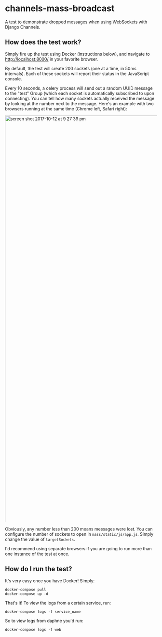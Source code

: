 # channels-mass-broadcast
A test to demonstrate dropped messages when using WebSockets with Django Channels.

## How does the test work?
Simply fire up the test using Docker (instructions below), and navigate to
[http://localhost:8000/](http://localhost:8000/) in your favorite browser.

By default, the test will create 200 sockets (one at a time, in 50ms intervals).
Each of these sockets will report their status in the JavaScript console.

Every 10 seconds, a celery process will send out a random UUID message to the
"test" Group (which each socket is automatically subscribed to upon connecting).
You can tell how many sockets actually received the message by looking at the
number next to the message. Here's an example with two browsers running at the
same time (Chrome left, Safari right):

<img width="1343" alt="screen shot 2017-10-12 at 9 27 39 pm" src="https://user-images.githubusercontent.com/3203257/31526875-892398c6-af97-11e7-8143-25495810498f.png">

Obviously, any number less than 200 means messages were lost. You can configure
the number of sockets to open in `mass/static/js/app.js`. Simply change the
value of `targetSockets`.

I'd recommend using separate browsers if you are going to run more than one
instance of the test at once.

## How do I run the test?
It's very easy once you have Docker! Simply:
```
docker-compose pull
docker-compose up -d
```

That's it! To view the logs from a certain service, run:
```
docker-compose logs -f service_name
```

So to view logs from daphne you'd run:
```
docker-compose logs -f web
```

